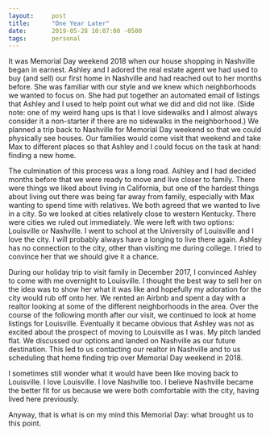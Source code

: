 ```yaml
---
layout:     post
title:      "One Year Later"
date:       2019-05-28 10:07:00 -0500
tags:       personal
---
```


It was Memorial Day weekend 2018 when our house shopping in Nashville began in earnest. Ashley and I adored the real estate agent we had used to buy (and sell) our first home in Nashville and had reached out to her months before. She was familiar with our style and we knew which neighborhoods we wanted to focus on. She had put together an automated email of listings that Ashley and I used to help point out what we did and did not like. (Side note: one of my weird hang ups is that I love sidewalks and I almost always consider it a non-starter if there are no sidewalks in the neighborhood.) We planned a trip back to Nashville for Memorial Day weekend so that we could physically see houses. Our families would come visit that weekend and take Max to different places so that Ashley and I could focus on the task at hand: finding a new home.

The culmination of this process was a long road. Ashley and I had decided months before that we were ready to move and live closer to family. There were things we liked about living in California, but one of the hardest things about living out there was being far away from family, especially with Max wanting to spend time with relatives. We both agreed that we wanted to live in a city. So we looked at cities relatively close to western Kentucky. There were cities we ruled out immediately. We were left with two options: Louisville or Nashville. I went to school at the University of Louisville and I love the city. I will probably always have a longing to live there again. Ashley has no connection to the city, other than visiting me during college. I tried to convince her that we should give it a chance.

During our holiday trip to visit family in December 2017, I convinced Ashley to come with me overnight to Louisville. I thought the best way to sell her on the idea was to show her what it was like and hopefully my adoration for the city would rub off onto her. We rented an Airbnb and spent a day with a realtor looking at some of the different neighborhoods in the area. Over the course of the following month after our visit,  we continued to look at home listings for Louisville. Eventually it became obvious that Ashley was not as excited about the prospect of moving to Louisville as I was. My pitch landed flat. We discussed our options and landed on Nashville as our future destination. This led to us contacting our realtor in Nashville and to us scheduling that home finding trip over Memorial Day weekend in 2018.

I sometimes still wonder what it would have been like moving back to Louisville. I love Louisville. I love Nashville too. I believe Nashville became the better fit for us because we were both comfortable with the city, having lived here previously.

Anyway, that is what is on my mind this Memorial Day: what brought us to this point.